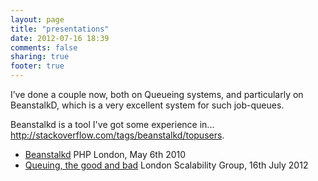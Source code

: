 ```yaml
---
layout: page
title: "presentations"
date: 2012-07-16 18:39
comments: false
sharing: true
footer: true
---
```

I’ve done a couple now, both on Queueing systems, and particularly on BeanstalkD, which is a very excellent system for such job-queues.

Beanstalkd is a tool I've got some experience in... <http://stackoverflow.com/tags/beanstalkd/topusers>.

* [Beanstalkd](/presentations/Beanstalkd/) PHP London, May 6th 2010
* [Queuing, the good and bad](/presentations/QueueGoodBad/) London Scalability Group, 16th July 2012

